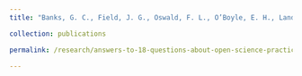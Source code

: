 ```yaml
---
title: "Banks, G. C., Field, J. G., Oswald, F. L., O’Boyle, E. H., Landis, R. S., Rogelberg, S., G., & Rupp, D., E. (2019). Answers to 18 Questions About Open Science Practices. <i>Journal of Business and Psychology</i>, <i>34</i>, 257-250. doi: https://doi.org/10.1007/s10869-018-9547-8"

collection: publications

permalink: /research/answers-to-18-questions-about-open-science-practices

---
```

